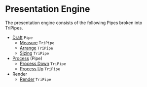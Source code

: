 Presentation Engine
========

The presentation engine consists of the following Pipes broken into TriPipes.

* [Draft](draft/draft.md) `Pipe`
  * [Measure](draft/measure.md) `TriPipe`
  * [Arrange](draft/arrange.md) `TriPipe`
  * [Sizing](draft/sizing.md) `TriPipe`
* [Process](process/process.md) (Pipe)
  * [Process Down](process/processdown.md) `TriPipe`
  * [Process Up](process/processup.md) `TriPipe`
* Render
  * [Render](render/render.md) `TriPipe`
